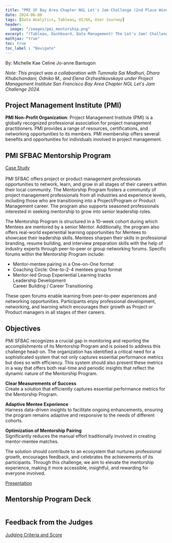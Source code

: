```yaml
---
title: "PMI SF Bay Area Chapter NGL Let's Jam Challenge (2nd Place Winner)"
date: 2024-06-08
tags: [Data Analytics, Tableau, UI/UX, User Journey]
header:
  image: "/images/pmi_mentorship.png"
excerpt: "(Tableau, Dashboard, Data Management) The Let's Jam! Challenge is an opportunity for you to showcase your talents and skills in project and product development, working alongside your peers to solve real-world business challenges. "
mathjax: "true"
toc: true
toc_label : "Navigate"
---
```

By: Michelle Kae Celine Jo-anne Bantugon<br>

<i> Note: This project was a collaboration with Tummala Sai Madhuri, Dhara Khubchandani, Odniko M., and Elena Orzheshkovskaya under Project Management Institute San Francisco Bay Area Chapter NGL Let's Jam Challenge 2024.</i><br>

## Project Management Institute (PMI)
<b>PMI Non-Profit Organization</b>: Project Management Institute (PMI) is a globally recognized professional association for project management practitioners. PMI provides a range of resources, certifications, and networking opportunities to its members. PMI membership offers several benefits and opportunities for individuals involved in project management. <br>

## PMI SFBAC Mentorship Program
[Case Study](https://docs.google.com/document/d/1SjgbHalPZTt2CRRIFBALj0i5RHHY7vjz5bK3PmxsAS8/edit?usp=drive_link) <br><br>
PMI SFBAC offers project or product management professionals opportunities to network, learn, and grow in all stages of their careers within their local community. The Mentorship Program fosters a community of project management professionals from all industries and experience levels, including those who are transitioning into a Project/Program or Product Management career. The program also supports seasoned professionals interested in seeking mentorship to grow into senior leadership roles.<br>

The Mentorship Program is structured in a 10-week cohort during which Mentees are mentored by a senior Mentor. Additionally, the program also offers real-world experiential learning opportunities for Mentees to showcase their leadership skills. Mentees sharpen their skills in professional branding, resume building, and interview preparation skills with the help of industry experts through peer-to-peer or group networking forums. Specific forums within the Mentorship Program include:
- Mentor-mentee pairing in a One-on-One format <br>
- Coaching Circle: One-to-2-4 mentees group format <br>
- Mentor-led Group Experiential Learning tracks <br>
    Leadership Development <br>
    Career Building / Career Transitioning<br>

These open forums enable learning from peer-to-peer experiences and networking opportunities. Participants enjoy professional development, networking, and learning which encourages their growth as Project or Product managers in all stages of their careers.<br>

## Objectives
PMI SFBAC recognizes a crucial gap in monitoring and reporting the accomplishments of its Mentorship Program and is poised to address this challenge head-on. The organization has identified a critical need for a sophisticated system that not only captures essential performance metrics but does so with efficiency. This system should also present these metrics in a way that offers both real-time and periodic insights that reflect the dynamic nature of the Mentorship Program.<br>

<b>Clear Measurements of Success</b><br>
Create a solution that efficiently captures essential performance metrics for the Mentorship Program.<br>

<b>Adaptive Mentee Experience</b><br>
Harness data-driven insights to facilitate ongoing enhancements, ensuring the program remains adaptive and responsive to the needs of different cohorts.<br>

<b>Optimization of Mentorship Pairing</b><br>
Significantly reduces the manual effort traditionally involved in creating mentor-mentee matches.<br>

The solution should contribute to an ecosystem that nurtures professional growth, encourages feedback, and celebrates the achievements of its participants. Through this challenge, we aim to elevate the mentorship experience, making it more accessible, insightful, and rewarding for everyone involved.<br>


[Presentation](https://www.canva.com/design/DAGKxlcBX0M/hGKFb-RbyD4DYKdBOCFzxw/view?utm_content=DAGKxlcBX0M&utm_campaign=share_your_design&utm_medium=link&utm_source=shareyourdesignpanel) <br>

## Mentorship Program Deck
<img src="{{ site.url }}{{ site.baseurl }}/images/TMP.png" alt=""><br>
<img src="{{ site.url }}{{ site.baseurl }}/images/TMP1.png" alt=""><br>
<img src="{{ site.url }}{{ site.baseurl }}/images/TMP2.png" alt=""><br>
<img src="{{ site.url }}{{ site.baseurl }}/images/TMP3.png" alt=""><br>
<img src="{{ site.url }}{{ site.baseurl }}/images/TMP4.png" alt=""><br>
<img src="{{ site.url }}{{ site.baseurl }}/images/TMP5.png" alt=""><br>
<img src="{{ site.url }}{{ site.baseurl }}/images/TMP6.png" alt=""><br>
<img src="{{ site.url }}{{ site.baseurl }}/images/TMP7.png" alt=""><br>
<img src="{{ site.url }}{{ site.baseurl }}/images/TMP8.png" alt=""><br>
<img src="{{ site.url }}{{ site.baseurl }}/images/TMP9.png" alt=""><br>
<img src="{{ site.url }}{{ site.baseurl }}/images/TMP10.png" alt=""><br>
<img src="{{ site.url }}{{ site.baseurl }}/images/TMP11.png" alt=""><br>
<img src="{{ site.url }}{{ site.baseurl }}/images/TMP12.png" alt=""><br>
<img src="{{ site.url }}{{ site.baseurl }}/images/TMP13.png" alt=""><br>
<img src="{{ site.url }}{{ site.baseurl }}/images/TMP14.png" alt=""><br>
<img src="{{ site.url }}{{ site.baseurl }}/images/TMP15.png" alt=""><br>
<img src="{{ site.url }}{{ site.baseurl }}/images/TMP16.png" alt=""><br>

## Feedback from the Judges
[Judging Criteria and Score](https://docs.google.com/spreadsheets/d/1M5fZxc6jP_045xIr8-yE_YDPZ8PRHoORnoRFkRBCfpg/edit?gid=0#gid=0)<br>

